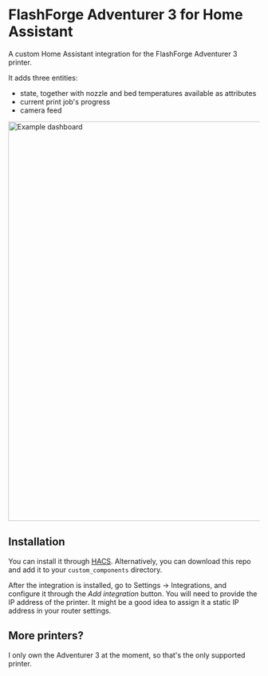 # FlashForge Adventurer 3 for Home Assistant

A custom Home Assistant integration for the FlashForge Adventurer 3 printer.

It adds three entities:

- state, together with nozzle and bed temperatures available as attributes
- current print job's progress
- camera feed

<img src="https://raw.githubusercontent.com/modrzew/hass-flashforge-adventurer-3/example.png" alt="Example dashboard" width="800"/>

## Installation

You can install it through [HACS](https://hacs.xyz/). Alternatively, you can
download this repo and add it to your `custom_components` directory.

After the integration is installed, go to Settings -> Integrations, and
configure it through the _Add integration_ button. You will need to provide the
IP address of the printer. It might be a good idea to assign it a static IP
address in your router settings.

## More printers?

I only own the Adventurer 3 at the moment, so that's the only supported printer.
